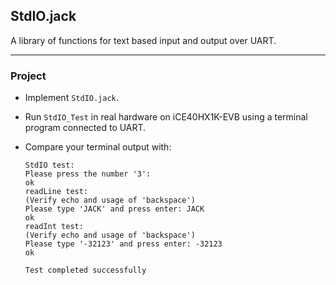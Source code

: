 ## StdIO.jack

A library of functions for text based input and output over UART.

***

### Project

* Implement `StdIO.jack`.

* Run `StdIO_Test` in real hardware on iCE40HX1K-EVB using a terminal program connected to UART.

* Compare your terminal output with:
  
  ```
  StdIO test:
  Please press the number '3': 
  ok
  readLine test:
  (Verify echo and usage of 'backspace')
  Please type 'JACK' and press enter: JACK
  ok
  readInt test:
  (Verify echo and usage of 'backspace')
  Please type '-32123' and press enter: -32123
  ok
  
  Test completed successfully
  ```